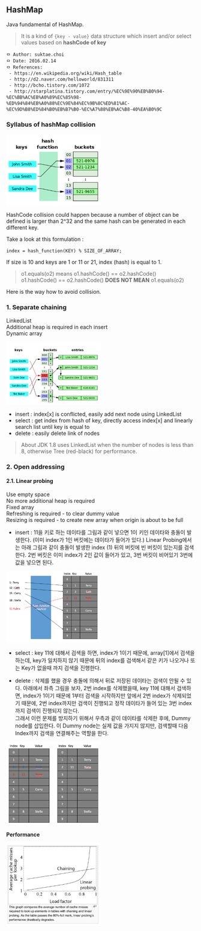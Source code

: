 ## HashMap
Java fundamental of HashMap.

> It is a kind of `{key - value}` data structure which insert and/or select values based on **hashCode of key**

```
ㅁ Author: suktae.choi
ㅁ Date: 2016.02.14
ㅁ References:
 - https://en.wikipedia.org/wiki/Hash_table
 - http://d2.naver.com/helloworld/831311
 - http://bcho.tistory.com/1072
 - http://starplatina.tistory.com/entry/%EC%9E%90%EB%B0%94-%EC%BB%AC%EB%A0%89%EC%85%98-%ED%94%84%EB%A0%88%EC%9E%84%EC%9B%8C%ED%81%AC-%EC%9D%B8%ED%84%B0%EB%B7%B0-%EC%A7%88%EB%AC%B8-40%EA%B0%9C
```

### Syllabus of hashMap collision
<img src="https://github.com/agongi/study/blob/master/java/how-hashmap-works/images/Screen%20Shot%202016-02-26%20at%2022.07.22.png" width="50%">

HashCode collision could happen because a number of object can be defined is larger than 2^32 and the same hash can be generated in each different key.

Take a look at this formulation :
```
index = hash_function(KEY) % SIZE_OF_ARRAY;
```
If size is 10 and keys are 1 or 11 or 21, index (hash) is equal to 1.

> o1.equals(o2) means o1.hashCode() == o2.hashCode() <br>
> o1.hashCode() == o2.hashCode() **DOES NOT MEAN** o1.equals(o2)

Here is the way how to avoid collision.

### 1. Separate chaining
LinkedList<br>
Additional heap is required in each insert<br>
Dynamic array

<img src="https://github.com/agongi/study/blob/master/java/how-hashmap-works/images/Screen%20Shot%202016-02-26%20at%2022.07.30.png" width="50%">

 - insert : index[x] is conflicted, easily add next node using LinkedList
 - select : get index from hash of key, directly access index[x] and linearly search list until key is equal to
 - delete : easily delete link of nodes

> About JDK 1.8 uses LinkedList when the number of nodes is less than 8, otherwise Tree (red-black) for performance.

### 2. Open addressing
#### 2.1. Linear probing
Use empty space<br>
No more additional heap is required<br>
Fixed array<br>
Refreshing is required - to clear dummy value<br>
Resizing is required - to create new array when origin is about to be full

 - insert : 11을 키로 하는 데이타를 그림과 같이 넣으면 1이 키인 데이타와 충돌이 발생한다. (이미 index가 1인 버킷에는 데이타가 들어가 있다.) Linear Probing에서는 아래 그림과 같이 충돌이 발생한 index (1) 뒤의 버킷에 빈 버킷이 있는지를 검색한다. 2번 버킷은 이미 index가 2인 값이 들어가 있고, 3번 버킷이 비어있기 3번에 값을 넣으면 된다.

<img src="https://github.com/agongi/study/blob/master/java/how-hashmap-works/images/Screen%20Shot%202016-02-26%20at%2022.07.45.png" width="50%">

 - select : key 11에 대해서 검색을 하면, index가 1이기 때문에, array[1]에서 검색을 하는데, key가 일치하지 않기 때문에 뒤의 index를 검색해서 같은 키가 나오거나 또는 Key가 없을때 까지 검색을 진행한다.

 - delete : 삭제를 했을 경우 충돌에 의해서 뒤로 저장된 데이타는 검색이 안될 수 있다. 아래에서 좌측 그림을 보자,  2번 index를 삭제했을때, key 11에 대해서 검색하면, index가 1이기 때문에 1부터 검색을 시작하지만 앞에서 2번 index가 삭제되었기 때문에, 2번 index까지만 검색이 진행되고 정작 데이타가 들어 있는 3번 index까지 검색이 진행되지 않는다.<br>
 그래서 이런 문제를 방지하기 위해서 우측과 같이 데이타를 삭제한 후에, Dummy node를 삽입한다. 이 Dummy node는 실제 값을 가지지 않지만, 검색할때 다음 Index까지 검색을 연결해주는 역할을 한다.

<img src="https://github.com/agongi/study/blob/master/java/how-hashmap-works/images/Screen%20Shot%202016-02-26%20at%2023.41.26.png" width="50%">

**Performance**

<img src="https://github.com/agongi/study/blob/master/java/how-hashmap-works/images/Screen.Shot.2016-02-26.at.22.08.56.png" width="50%">
